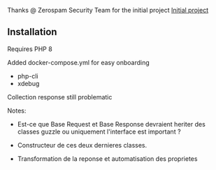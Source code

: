 Thanks @ Zerospam Security Team for the initial project
[Initial project](https://zerospam.github.io/sdk-framework/)

## Installation

Requires PHP 8

Added docker-compose.yml for easy onboarding
 * php-cli
 * xdebug

Collection response still problematic

Notes: 

* Est-ce que Base Request et Base Response devraient heriter des classes guzzle ou uniquement
l'interface est important ?

* Constructeur de ces deux dernieres classes.

* Transformation de la reponse et automatisation des proprietes
